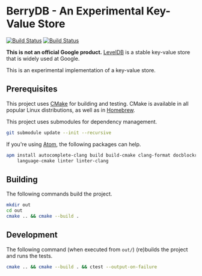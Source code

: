 # BerryDB - An Experimental Key-Value Store

[![Build Status](https://travis-ci.org/google/berrydb.svg?branch=master)](https://travis-ci.org/google/berrydb)
[![Build Status](https://ci.appveyor.com/api/projects/status/399bd926yvoe67o5/branch/master?svg=true)](https://ci.appveyor.com/project/pwnall/berrydb)

**This is not an official Google product.**
[LevelDB](https://github.com/google/leveldb) is a stable key-value store that is
widely used at Google.

This is an experimental implementation of a key-value store.


## Prerequisites

This project uses [CMake](https://cmake.org/) for building and testing. CMake is
available in all popular Linux distributions, as well as in
[Homebrew](https://brew.sh/).

This project uses submodules for dependency management.

```bash
git submodule update --init --recursive
```

If you're using [Atom](https://atom.io/), the following packages can help.

```bash
apm install autocomplete-clang build build-cmake clang-format docblockr \
    language-cmake linter linter-clang
```


## Building

The following commands build the project.

```bash
mkdir out
cd out
cmake .. && cmake --build .
```


## Development

The following command (when executed from `out/`) (re)builds the project and
runs the tests.

```bash
cmake .. && cmake --build . && ctest --output-on-failure
```
